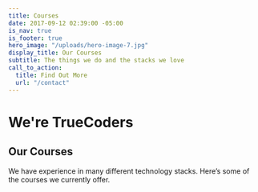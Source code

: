 ```yaml
---
title: Courses
date: 2017-09-12 02:39:00 -05:00
is_nav: true
is_footer: true
hero_image: "/uploads/hero-image-7.jpg"
display_title: Our Courses
subtitle: The things we do and the stacks we love
call_to_action:
  title: Find Out More
  url: "/contact"
---
```


# We're TrueCoders

## Our Courses

We have experience in many different technology stacks. Here’s some of the courses we currently offer.
